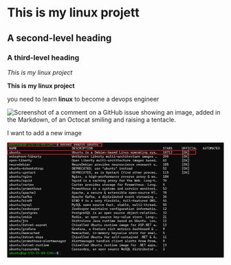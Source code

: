 
# This is my linux projett
## A second-level heading
### A third-level heading

*This is my linux project*

**This is my linux project**

you need to learn **linux** to become a devops engineer

![Screenshot of a comment on a GitHub issue showing an image, added in the Markdown, of an Octocat smiling and raising a tentacle.](https://myoctocat.com/assets/images/base-octocat.svg)



I want to add a new image

![Added new image](image/docker-search.PNG)
